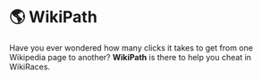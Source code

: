 # 🌎 WikiPath

Have you ever wondered how many clicks it takes to get from one Wikipedia page to another? **WikiPath** is there to help you cheat in WikiRaces.
